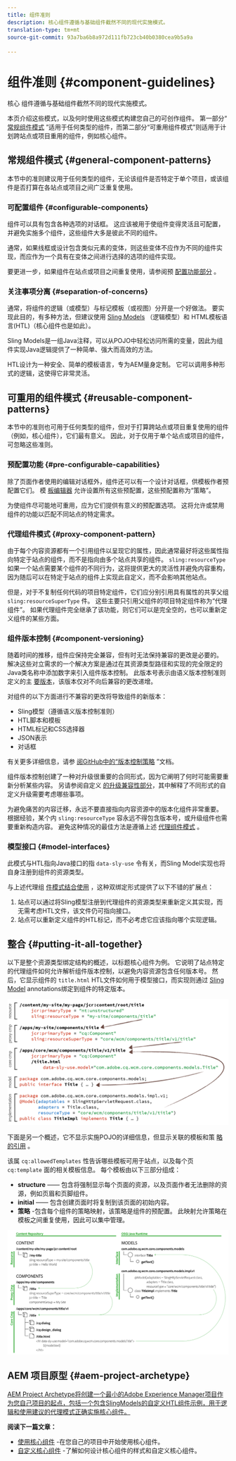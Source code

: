 ```yaml
---
title: 组件准则
description: 核心组件遵循与基础组件截然不同的现代实施模式。
translation-type: tm+mt
source-git-commit: 93a7ba6b8a972d111fb723cb40b0380cea9b5a9a

---
```



# 组件准则 {#component-guidelines}

核心 [](overview.md) 组件遵循与基础组件截然不同的现代实施模式。

本页介绍这些模式，以及何时使用这些模式构建您自己的可创作组件。 第一部分“ [常规组件模式](#general-component-patterns)[](#reusable-component-patterns) ”适用于任何类型的组件，而第二部分“可重用组件模式”则适用于计划跨站点或项目重用的组件，例如核心组件。

## 常规组件模式 {#general-component-patterns}

本节中的准则建议用于任何类型的组件，无论该组件是否特定于单个项目，或该组件是否打算在各站点或项目之间广泛重复使用。

### 可配置组件 {#configurable-components}

组件可以具有包含各种选项的对话框。 这应该被用于使组件变得灵活且可配置，并避免实施多个组件，这些组件大多是彼此不同的组件。

通常，如果线框或设计包含类似元素的变体，则这些变体不应作为不同的组件实现，而应作为一个具有在变体之间进行选择的选项的组件实现。

要更进一步，如果组件在站点或项目之间重复使用，请参阅预 [配置功能部分](#pre-configurable-capabilities) 。

### 关注事项分离 {#separation-of-concerns}

通常，将组件的逻辑（或模型）与标记模板（或视图）分开是一个好做法。 要实现此目的，有多种方法，但建议使用 [Sling Models](https://sling.apache.org/documentation/bundles/models.html) （逻辑模型）和 [](https://docs.adobe.com/content/help/en/experience-manager-htl/using/overview.html) HTML模板语言(HTL)（核心组件也是如此）。

Sling Models是一组Java注释，可以从POJO中轻松访问所需的变量，因此为组件实现Java逻辑提供了一种简单、强大而高效的方法。

HTL设计为一种安全、简单的模板语言，专为AEM量身定制。 它可以调用多种形式的逻辑，这使得它非常灵活。

## 可重用的组件模式 {#reusable-component-patterns}

本节中的准则也可用于任何类型的组件，但对于打算跨站点或项目重复使用的组件（例如，核心组件），它们最有意义。 因此，对于仅用于单个站点或项目的组件，可忽略这些准则。

### 预配置功能 {#pre-configurable-capabilities}

除了页面作者使用的编辑对话框外，组件还可以有一个设计对话框，供模板作者预配置它们。 模 [板编辑器](https://docs.adobe.com/content/help/en/experience-manager-cloud-service/sites/authoring/features/templates.html) 允许设置所有这些预配置，这些预配置称为“策略”。

为使组件尽可能地可重用，应为它们提供有意义的预配置选项。 这将允许或禁用组件的功能以匹配不同站点的特定需求。

### 代理组件模式 {#proxy-component-pattern}

由于每个内容资源都有一个引用组件以呈现它的属性，因此通常最好将这些属性指向特定于站点的组件，而不是指向由多个站点共享的组件。 `sling:resourceType` 如果一个站点需要某个组件的不同行为，这将提供更大的灵活性并避免内容重构，因为随后可以在特定于站点的组件上实现此自定义，而不会影响其他站点。

但是，对于不复制任何代码的项目特定组件，它们应分别引用具有属性的共享父组 `sling:resourceSuperType` 件。 这些主要只引用父组件的项目特定组件称为“代理组件”。 如果代理组件完全继承了该功能，则它们可以是完全空的，也可以重新定义组件的某些方面。

### 组件版本控制 {#component-versioning}

随着时间的推移，组件应保持完全兼容，但有时无法保持兼容的更改是必要的。 解决这些对立需求的一个解决方案是通过在其资源类型路径和实现的完全限定的Java类名称中添加数字来引入组件版本控制。 此版本号表示由语义版本控制准则定义的主 [要版本](https://semver.org/)，该版本仅对不向后兼容的更改递增。

对组件的以下方面进行不兼容的更改将导致组件的新版本：

* Sling模型（遵循语义版本控制准则）
* HTL脚本和模板
* HTML标记和CSS选择器
* JSON表示
* 对话框

有关更多详细信息，请参 [阅GitHub中的“版本控制策略](https://github.com/adobe/aem-core-wcm-components/wiki/Versioning-Policies) ”文档。

组件版本控制创建了一种对升级很重要的合同形式，因为它阐明了何时可能需要重新分析某些内容。 另请参阅自定义 [的升级兼容性部分](customizing.md#upgrade-compatibility-of-customizations)，其中解释了不同形式的自定义升级需要考虑哪些事项。

为避免痛苦的内容迁移，永远不要直接指向内容资源中的版本化组件非常重要。 根据经验，某个内 `sling:resourceType` 容永远不得包含版本号，或升级组件也需要重新构造内容。 避免这种情况的最佳方法是遵循上述 [代理组件模式](#proxy-component-pattern) 。

### 模型接口 {#model-interfaces}

此模式与HTL指向Java接口的指 `data-sly-use` 令有关，而Sling Model实现也将自身注册到组件的资源类型。

与上述代理组 [件模式结合使用](#proxy-component-pattern) ，这种双绑定形式提供了以下不错的扩展点：

1. 站点可以通过将Sling模型注册到代理组件的资源类型来重新定义其实现，而无需考虑HTL文件，该文件仍可指向接口。
1. 站点可以重新定义组件的HTL标记，而不必考虑它应该指向哪个实现逻辑。

## 整合 {#putting-it-all-together}

以下是整个资源类型绑定结构的概述，以标题核心组件为例。 它说明了站点特定的代理组件如何允许解析组件版本控制，以避免内容资源包含任何版本号。 然后，它显示组件的 `title.html` HTL文件如何用于模型接口，而实现则通过 [Sling Model](https://docs.adobe.com/content/help/en/experience-manager-htl/using/overview.html)[](https://sling.apache.org/documentation/bundles/models.html) annotations绑定到组件的特定版本。

![资源绑定概述](/help/assets/chlimage_1-32.png)

下面是另一个概述，它不显示实施POJO的详细信息，但显示关联的模板和策 [略的引用](https://docs.adobe.com/content/help/en/experience-manager-65/developing/platform/templates/page-templates-editable.html) 。

该属 `cq:allowedTemplates` 性告诉哪些模板可用于站点，以及每个页 `cq:template` 面的相关模板信息。 每个模板由以下三部分组成：

* **structure** —— 包含将强制显示每个页面的资源，以及页面作者无法删除的资源，例如页眉和页脚组件。
* **initial** —— 包含创建页面时将复制到该页面的初始内容。
* **策略** -包含每个组件的策略映射，该策略是组件的预配置。 此映射允许策略在模板之间重复使用，因此可以集中管理。

![模板和策略概述](/help/assets/screen_shot_2018-12-07at093102.png)

## AEM 项目原型 {#aem-project-archetype}

[AEM Project Archetype将创建一个最小的Adobe Experience Manager项目作为您自己项目的起点，包括一个包含SlingModels的自定义HTL组件示例，用于逻辑和使用建议的代理模式正确实施核心组件。](/help/developing/archetype/overview.md)

**阅读下一篇文章：**

* [使用核心组件](/help/get-started/using.md) -在您自己的项目中开始使用核心组件。
* [自定义核心组件](customizing.md) -了解如何设计核心组件的样式和自定义核心组件。

